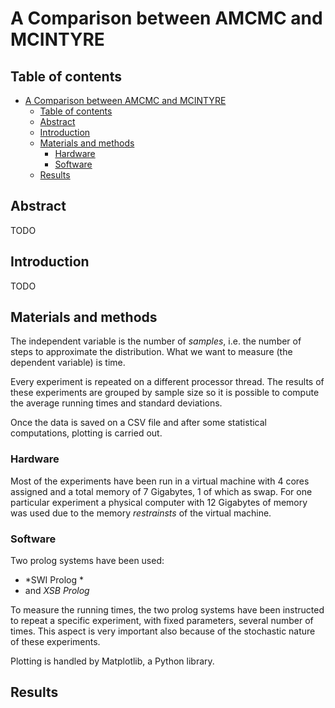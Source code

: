 # A Comparison between AMCMC and MCINTYRE

## Table of contents

[](TOC)

- [A Comparison between AMCMC and MCINTYRE](#a-comparison-between-amcmc-and-mcintyre)
    - [Table of contents](#table-of-contents)
    - [Abstract](#abstract)
    - [Introduction](#introduction)
    - [Materials and methods](#materials-and-methods)
        - [Hardware](#hardware)
        - [Software](#software)
    - [Results](#results)

[](TOC)

## Abstract

TODO

## Introduction

TODO

## Materials and methods

The independent variable is the number of *samples*, i.e. the number of steps 
to approximate the distribution. What we want to measure (the dependent 
variable) is time.

Every experiment is repeated on a different processor thread. The results of 
these experiments are grouped by sample size so it is possible to compute the 
average running times and standard deviations.

Once the data is saved on a CSV file and after some statistical 
computations, plotting is carried out.

### Hardware

Most of the experiments have been run in a virtual machine with 4 cores 
assigned and a total memory of 7 Gigabytes, 1 of which as swap. For one 
particular experiment a physical computer with 12 Gigabytes of memory was used 
due to the memory *restrainsts* of the virtual machine.

### Software

Two prolog systems have been used:
- *SWI Prolog *
- and *XSB Prolog*

To measure the running times, the two prolog systems have been instructed to 
repeat a specific experiment, with fixed parameters, several number of times. 
This aspect is very important also because of the stochastic nature of these 
experiments. 

Plotting is handled by Matplotlib, a Python library.

## Results
